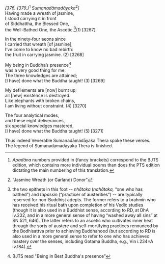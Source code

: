 *\[376. {379.}*[^1] *Sumanadāmadāyaka*[^2]*\]*  
Having made a wreath of jasmine,  
I stood carrying it in front  
of Siddhattha, the Blessed One,  
the Well-Bathed One, the Ascetic.[^3](1) \[3267\]

In the ninety-four aeons since  
I carried that wreath \[of jasmine\],  
I’ve come to know no bad rebirth:  
the fruit in carrying jasmine. (2) \[3268\]

My being in Buddha’s presence[^4]  
was a very good thing for me.  
The three knowledges are attained;  
\[I have\] done what the Buddha taught! (3) \[3269\]

My defilements are \[now\] burnt up;  
all \[new\] existence is destroyed.  
Like elephants with broken chains,  
I am living without constraint. (4) \[3270\]

The four analytical modes,  
and these eight deliverances,  
six special knowledges mastered,  
\[I have\] done what the Buddha taught! (5) \[3271\]

Thus indeed Venerable Sumanadāmadāyaka Thera spoke these verses.  
The legend of Sumanadāmadāyaka Thera is finished.

[^1]: *Apadāna* numbers provided in {fancy brackets} correspond to the BJTS edition, which contains more individual poems than does the PTS edition dictating the main numbering of this translation.

[^2]: “Jasmine Wreath (or Garland) Donor”

[^3]: the two epithets in this foot -- *nhātaka* (*nahātaka,* “one who has bathed”) and *tapassin* (“practicer of austerities”) -- are typically reserved for non-Buddhist adepts. The former refers to a brahmin who has received his ritual bath upon completion of his Vedic studies (though it is also used in a Buddhist sense, according to RD, at DhA iv.232, and in a more general sense of having “washed away all sins” at SN 521, 646). The latter refers to an ascetic who cultivates inner heat through the sorts of austere and self-mortifying practices renounced by the Bodhisattva prior to achieving Buddhahood (but according to RD is also used in a more general sense to refer to one who has achieved mastery over the senses, including Gotama Buddha, e.g., Vin i.234=A iv.184).

[^4]: BJTS read "Being in Best Buddha's presence”
